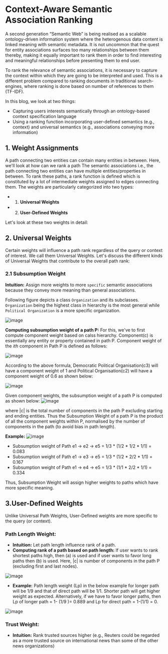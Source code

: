 # Context-Aware Semantic Association Ranking
A second generation “Semantic Web” is being realised as a scalable ontology-driven information system where the heterogenous 
data content is linked meaning with semantic metadata. It is not uncommon that the quest for entity associations surfaces too
many relationships between them thereby, making it equally important to rank them in order to find interesting and meaningful
relationships before presenting them to end user.

To rank the relevance of semantic associations, it is necessary to capture the context within which they are going to be 
interpreted and used. This is a different problem compared to ranking documents in traditional search-engines, where ranking is done 
based on number of references to them (TF-IDF). 

In this blog, we look at two things:
- Capturing users interests semantically through an ontology-based context specification language
- Using a ranking function incorporating user-defined semantics (e.g., context) and universal semantics (e.g., associations conveying more information)

## 1. Weight Assignments 
A path connecting two entities can contain many entities in between. Here, we'll look at how can we rank a path 
The semantic associations i.e., the path connecting two entities can have multiple entities/properties in between. 
To rank these paths, a rank function is defined which is constituted by a lot of intermediate weights assigned to edges connecting them.
The weights are particularly categorized into two types:
- 1. **Universal Weights**
- 2. **User-Defined Weights**

Let's look at these two weights in detail:
## 2. Universal Weights
Certain weights will influence a path rank regardless of the query or context of interest. We call them Universal Weights.
Let's discuss the different kinds of Universal Weights that contribute to the overall path rank:

### 2.1 Subsumption Weight
**Intuition:** Assign more weights to more `specific` semantic associations because they convey more meaning than general associations.

Following figure depicts a class `Organization` and its subclasses. `Organization` being the highest class in hierarchy is the most general while `Political Organization` is a more specific organization. 

![image](https://user-images.githubusercontent.com/22542670/31599986-5db9e2a2-b272-11e7-985b-c49ffc6e31c4.png)

**Computing subsumption weight of a path P:**
For this, we've to first compute component weight based on calss hierarchy. Component(c) is essentially any entity or property contained in path P.
Component weight of the _ith_ component in Path P is defined as follows:

![image](https://user-images.githubusercontent.com/22542670/31600020-77314f40-b272-11e7-9f21-4db4d2525d75.png)

According to the above formula, Democratic Political Organisation(c3) will have a component weight of 1 and Political Organisation(c2) will have a component weight of 0.6 as shown below:

![image](https://user-images.githubusercontent.com/22542670/31600022-7a172072-b272-11e7-939f-fc02073d31b0.png)

Given component weights, the subsumption weight of a path P is computed as shown below: 
![image](https://user-images.githubusercontent.com/22542670/31600025-7f0ac958-b272-11e7-8d34-452bf669c8ab.png)


where |c| is the total number of components in the path P excluding starting and ending entities.
Thus the Subsumption Weight of a path P is the product of all the component weights within P, normalised by the number of components in the path (to avoid bias in path length). 

**Example:**
![image](https://user-images.githubusercontent.com/22542670/31600030-842fb7fe-b272-11e7-9a26-65baf7974bd9.png)

- Subsumption weight of Path e1 -> e2 -> e5  = 1/3 * (1/2 * 1/2 * 1/1) = 0.083
- Subsumption weight of Path e1 -> e3 -> e5  = 1/3 * (1/2 * 2/2 * 1/1) = 0.167
- Subsumption weight of Path e1 -> e4 -> e5  = 1/3 * (1/1 * 2/2 * 1/1) = 0.334

Thus, Subsumption Weight will assign higher weights to paths which have more specific meaning.

## 3.User-Defined Weights 
Unlike Universal Path Weights, User-Defined weights are more specific to the query (or context).

### Path Length Weight:
- **Intuition:** Let path length influence rank of a path.
- **Computing rank of a path based on path length:**
If user wants to rank shortest paths high, then (a) is used and if user wants to favor long paths then (b) is used. 
Here, |c| is number of components in the path P (excluding first and last nodes).

![image](https://user-images.githubusercontent.com/22542670/31605738-a363d044-b284-11e7-8b2b-2b4963f6f609.png)

- **Example:** 
Path length weight (Lp) in the below example for longer path will be 1/9 and that of direct path will be 1/1. Shorter path will get higher weight as expected. Alternatively, if we have to favor longer paths, then Lp of longer path = 1- (1/9 )= 0.889 and Lp for direct path = 1-(1/1) = 0.

![image](https://user-images.githubusercontent.com/22542670/31605741-aa53bb9e-b284-11e7-854f-af49ffe802b5.png)

### Trust Weight:
- **Intuition:** Rank trusted sources higher (e.g., Reuters could be regarded as a more trusted source on international news than some of the other news organizations)
